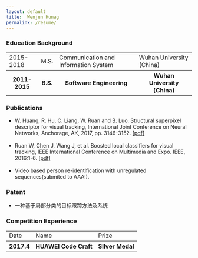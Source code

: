```yaml
---
layout: default
title:  Wenjun Hunag
permalink: /resume/
---
```

<h3>Education Background</h3>
<p align='center'>
	<table id="table" class="table table-bordered table-striped table-condensed">
	<tr>   
	<td >2015-2018</td>
	<td>M.S.</td>
	<td> Communication and Information System</td>
	<td> Wuhan University (China) </td>
	</tr>
	<tr>   
	<th >2011-2015</th>
	<th> B.S.</th>
	<th> Software Engineering</th>
	<th> Wuhan University (China)  </th>
	</tr>
	</table>
</p>
<h3>Publications</h3>

<ul>
<li>W. Huang, R. Hu, C. Liang, W. Ruan and B. Luo. Structural superpixel descriptor for visual tracking, International Joint Conference on Neural Networks, Anchorage, AK, 2017, pp. 3146-3152. <a href="http://ieeexplore.ieee.org/document/7966248/">[pdf]</a><br></li>
</br>
<li>Ruan W, Chen J, Wang J, et al. Boosted local classifiers for visual tracking, IEEE International Conference on Multimedia and Expo. IEEE, 2016:1-6. <a href="http://xueshu.baidu.com/s?wd=paperuri%3A%280360dcd84af6cb13845183be4ec5f6ec%29&filter=sc_long_sign&tn=SE_xueshusource_2kduw22v&sc_vurl=http%3A%2F%2Fieeexplore.ieee.org%2Fdocument%2F7552903%2F&ie=utf-8&sc_us=3432304471175397605">[pdf]</a></li>
</br>
<li>Video based person re-identification with unregulated sequences(submited to AAAI). </li>
</ul>

<h3>Patent</h3>
<ul>
<li> 一种基于局部分类的目标跟踪方法及系统 </li>
</ul>

<h3> Competition Experience</h3>

<p align='center'>
	<table id="table" class="table table-bordered table-striped table-condensed">
	<tr>   
	<td >Date</td>
	<td>Name</td>
	<td> Prize</td>
	</tr>
	<tr>   
	<th >2017.4</th>
	<th> HUAWEI Code Craft</th>
	<th> SIlver Medal</th>
	</tr>
	</table>
</p>

